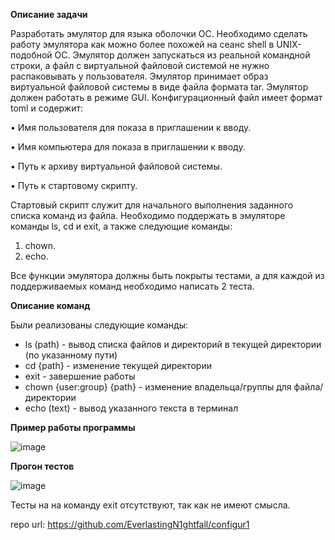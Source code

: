 **Описание задачи**

Разработать эмулятор для языка оболочки ОС. Необходимо сделать работу эмулятора как можно более похожей на сеанс shell в UNIX-подобной ОС. Эмулятор должен запускаться из реальной командной строки, а файл с виртуальной файловой системой не нужно распаковывать у пользователя. Эмулятор принимает образ виртуальной файловой системы в виде файла формата tar. Эмулятор должен работать в режиме GUI.
Конфигурационный файл имеет формат toml и содержит:

• Имя пользователя для показа в приглашении к вводу.

• Имя компьютера для показа в приглашении к вводу.

• Путь к архиву виртуальной файловой системы.

• Путь к стартовому скрипту.

Стартовый скрипт служит для начального выполнения заданного списка команд из файла.
Необходимо поддержать в эмуляторе команды ls, cd и exit, а также следующие команды:

1. chown.
2. echo.

Все функции эмулятора должны быть покрыты тестами, а для каждой из поддерживаемых команд необходимо написать 2 теста.

**Описание команд**

Были реализованы следующие команды:
- ls (path) - вывод списка файлов и директорий в текущей директории (по указанному пути)
- cd {path} - изменение текущей директории
- exit - завершение работы
- chown {user:group} {path} - изменение владельца/группы для файла/директории
- echo (text) - вывод указанного текста в терминал

**Пример работы программы**

![image](https://github.com/user-attachments/assets/f1f2fb03-978f-4104-9e8a-4250dbfe1387)

**Прогон тестов**

![image](https://github.com/user-attachments/assets/f2694c1b-e3ff-4206-bf90-7a7be71c64d6)

Тесты на на команду exit отсутствуют, так как не имеют смысла.

repo url: https://github.com/EverlastingN1ghtfall/configur1
